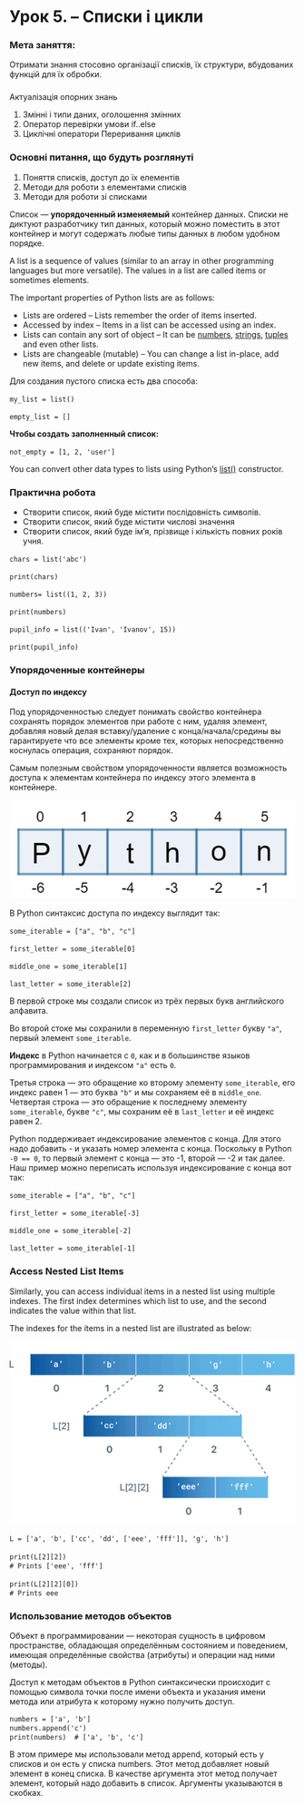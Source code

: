 # Урок 5. – Списки і цикли

### **Мета** заняття:

Отримати знання стосовно організації списків, їх структури, вбудованих функцій для їх обробки.

### 
Актуалізація опорних знань

1. Змінні і типи даних, оголошення змінних
2. Оператор перевірки умови if..else
3. Циклічні оператори Переривання циклів

### Основні питання, що будуть розглянуті

1. Поняття списків, доступ до їх елементів
2. Методи для роботи з елементами списків
3. Методи для роботи зі списками

Список — **упорядоченный изменяемый** контейнер данных. Списки не диктуют разработчику тип данных, который можно поместить в этот контейнер и могут содержать любые типы данных в любом удобном порядке.

A list is a sequence of values \(similar to an array in other programming languages but more versatile\). The values in a list are called items or sometimes elements.

The important properties of Python lists are as follows:

* Lists are ordered – Lists remember the order of items inserted.
* Accessed by index – Items in a list can be accessed using an index.
* Lists can contain any sort of object – It can be [numbers](https://www.learnbyexample.org/python-numbers/), [strings](https://www.learnbyexample.org/python-string/), [tuples](https://www.learnbyexample.org/python-tuple/) and even other lists.
* Lists are changeable \(mutable\) – You can change a list in-place, add new items, and delete or update existing items.

Для создания пустого списка есть два способа:

`my_list = list()`

`empty_list = []`

**Чтобы создать заполненный список:**

`not_empty = [1, 2, 'user']`

You can convert other data types to lists using Python’s [list\(\)](https://www.learnbyexample.org/python-list-function/) constructor.

### Практична робота

* Створити список, який буде містити послідовність символів.
* Створити список, який буде містити числові значення
* Створити список, який буде ім’я, прізвище і кількість повних років учня.

`chars = list('abc')`

`print(chars)`

 `numbers= list((1, 2, 3))`

`print(numbers)`

`pupil_info = list(('Ivan', 'Ivanov', 15))`

`print(pupil_info)`

### Упорядоченные контейнеры

#### Доступ по индексу

Под упорядоченностью следует понимать свойство контейнера сохранять порядок элементов при работе с ним, удаляя элемент, добавляя новый делая вставку/удаление с конца/начала/средины вы гарантируете что все элементы кроме тех, которых непосредственно коснулась операция, сохраняют порядок.

Самым полезным свойством упорядоченности является возможность доступа к элементам контейнера по индексу этого элемента в контейнере.

![](../../.gitbook/assets/image%20%28139%29.png)

В Python синтаксис доступа по индексу выглядит так:

`some_iterable = ["a", "b", "c"]`

`first_letter = some_iterable[0]`

`middle_one = some_iterable[1]`

`last_letter = some_iterable[2]`


В первой строке мы создали список из трёх первых букв английского алфавита.

Во второй стоке мы сохранили в переменную `first_letter` букву `"a"`, первый элемент `some_iterable`.

**Индекс** в Python начинается с `0`, как и в большинстве языков программирования и индексом `"a"` есть `0`.

Третья строка — это обращение ко второму элементу `some_iterable`, его индекс равен 1 — это буква `"b"` и мы сохраняем её в `middle_one`. Четвертая строка — это обращение к последнему элементу `some_iterable`, букве `"c"`, мы сохраним её в `last_letter` и её индекс равен 2.

Python поддерживает индексирование элементов с конца. Для этого надо добавить - и указать номер элемента с конца. Поскольку в Python `-0 == 0`, то первый элемент с конца — это -1, второй — -2 и так далее. Наш пример можно переписать используя индексирование с конца вот так:

`some_iterable = ["a", "b", "c"]`

`first_letter = some_iterable[-3]`

`middle_one = some_iterable[-2]`

`last_letter = some_iterable[-1]`

### Access Nested List Items

Similarly, you can access individual items in a nested list using multiple indexes. The first index determines which list to use, and the second indicates the value within that list.

The indexes for the items in a nested list are illustrated as below:

![](../../.gitbook/assets/image%20%28140%29.png)

```text
L = ['a', 'b', ['cc', 'dd', ['eee', 'fff']], 'g', 'h']

print(L[2][2])
# Prints ['eee', 'fff']

print(L[2][2][0])
# Prints eee
```

### Использование методов объектов

Объект в программировании — некоторая сущность в цифровом пространстве, обладающая определённым состоянием и поведением, имеющая определённые свойства \(атрибуты\) и операции над ними \(методы\).

Доступ к методам объектов в Python синтаксически происходит с помощью символа точки после имени объекта и указания имени метода или атрибута к которому нужно получить доступ.

```text
numbers = ['a', 'b']
numbers.append('c')
print(numbers)  # ['a', 'b', 'c']
```

В этом примере мы использовали метод append, который есть у списков и он есть у списка numbers. Этот метод добавляет новый элемент в конец списка. В качестве аргумента этот метод получает элемент, который надо добавить в список. Аргументы указываются в скобках.


